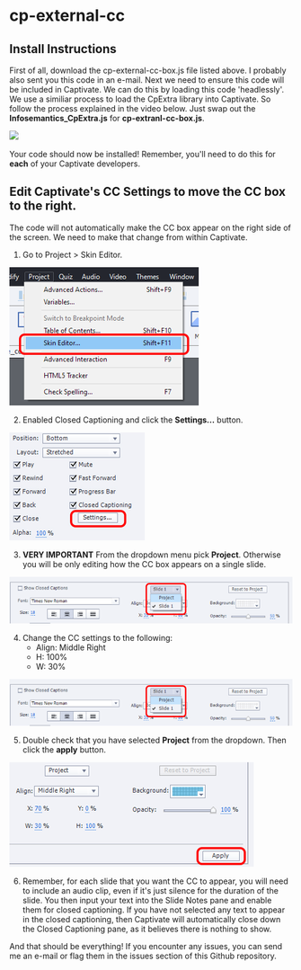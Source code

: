 # cp-external-cc
## Install Instructions
First of all, download the cp-external-cc-box.js file listed above. I probably also sent you this code in an e-mail.
Next we need to ensure this code will be included in Captivate. We can do this by loading this code 'headlessly'. We use a similiar process to load the CpExtra library into Captivate. So follow the process explained in the video below. Just swap out the **Infosemantics_CpExtra.js** for **cp-extranl-cc-box.js**.

[![](http://img.youtube.com/vi/i-px1CkiDHM/0.jpg)](http://www.youtube.com/watch?v=i-px1CkiDHM "Headless Loading")

Your code should now be installed! Remember, you'll need to do this for **each** of your Captivate developers. 

## Edit Captivate's CC Settings to move the CC box to the right.
The code will not automatically make the CC box appear on the right side of the screen. We need to make that change from within Captivate.
1. Go to Project > Skin Editor.

![Project > Skin Editor inside Captivate](https://github.com/WidgetKing/cp-external-cc-box/blob/main/images/project-skin-editor.png?raw=true)

2. Enabled Closed Captioning and click the **Settings...** button.

![Skin Editor Dialogue with Closed Captioning settings button](https://github.com/WidgetKing/cp-external-cc-box/blob/main/images/cc-settings.jpg?raw=true)

3. **VERY IMPORTANT** From the dropdown menu pick **Project**. Otherwise you will be only editing how the CC box appears on a single slide.

![Selecting Project from the dropdown menu](https://github.com/WidgetKing/cp-external-cc-box/blob/main/images/cc-whole-project.png?raw=true)

4. Change the CC settings to the following:
    - Align: Middle Right
    - H: 100%
    - W: 30%

![CC settings for putting the box on the right of the screen](https://github.com/WidgetKing/cp-external-cc-box/blob/main/images/cc-whole-project.png?raw=true)

5. Double check that you have selected **Project** from the dropdown. Then click the **apply** button.

![Clicking the apply button](https://github.com/WidgetKing/cp-external-cc-box/blob/main/images/cc-apply.png?raw=true)

6. Remember, for each slide that you want the CC to appear, you will need to include an audio clip, even if it's just silence for the duration of the slide. You then input your text into the Slide Notes pane and enable them for closed captioning. If you have not selected any text to appear in the closed captioning, then Captivate will automatically close down the Closed Captioning pane, as it believes there is nothing to show.

And that should be everything! If you encounter any issues, you can send me an e-mail or flag them in the issues section of this Github repository.